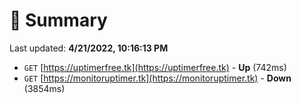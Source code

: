 # 📖 Summary
Last updated: **4/21/2022, 10:16:13 PM**

- `GET` [https://uptimerfree.tk](https://uptimerfree.tk) - **Up** (742ms)
- `GET` [https://monitoruptimer.tk](https://monitoruptimer.tk) - **Down** (3854ms)
